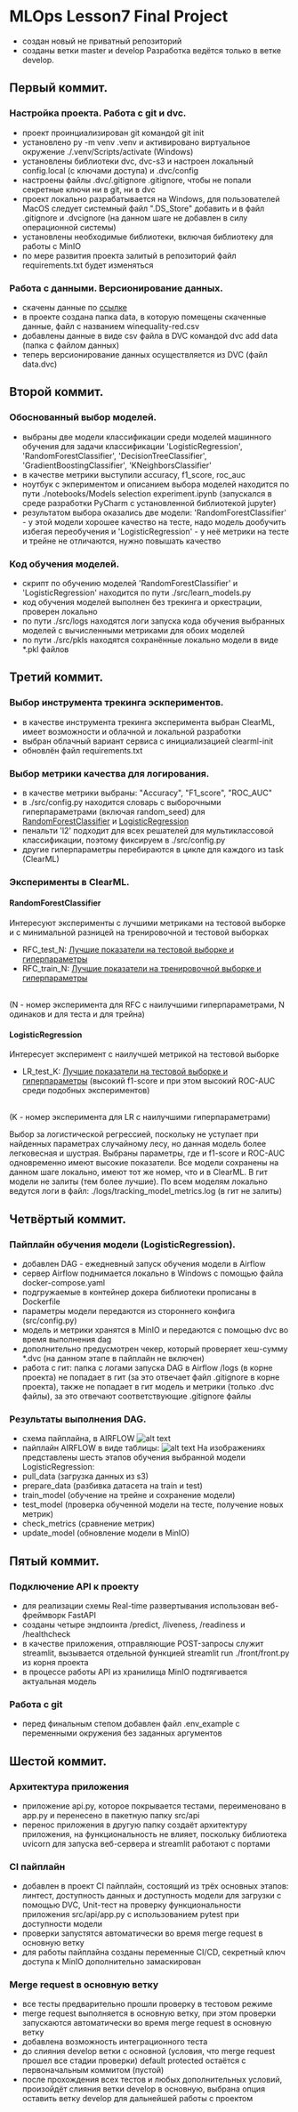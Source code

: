 # MLOps Lesson7 Final Project  
- cоздан новый не приватный репозиторий
- cозданы ветки master и develop
Разработка ведётся только в ветке develop.  
## Первый коммит.
### Настройка проекта. Работа с git и dvc.    
- проект проинциализирован git командой git init 
- установлено py -m venv .venv и активировано виртуальное окружение ./.venv/Scripts/activate (Windows)
- установлены библиотеки dvc, dvc-s3 и настроен локальный config.local (с ключами доступа) и .dvc/config
- настроены файлы .dvc/.gitignore .gitignore, чтобы не попали секретные ключи ни в git, ни в dvc
- проект локально разрабатывается на Windows, для пользователей MacOS следует системный файл ".DS_Store" добавить и в файл .gitignore и .dvcignore (на данном  шаге не добавлен в силу операционной системы)
- установлены необходимые библиотеки, включая библиотеку для работы с MinIO
- по мере развития проекта залитый в репозиторий файл requirements.txt будет изменяться
### Работа с данными. Версионирование данных.
- скачены данные по [ссылке](https://github.com/aniruddhachoudhury/Red-Wine-Quality/blob/master/winequality-red.csv)
- в проекте создана папка data, в которую помещены скаченные данные, файл с названием winequality-red.csv
- добавлены данные в виде csv файла в DVC командой dvc add data (папка с файлом данных)
- теперь версионирование данных осуществляется из DVC (файл data.dvc)
## Второй коммит.
### Обоснованный выбор моделей.
- выбраны две модели классификации среди моделей машинного обучения для задачи классификации 'LogisticRegression', 'RandomForestClassifier', 'DecisionTreeClassifier', 'GradientBoostingClassifier', 'KNeighborsClassifier'
- в качестве метрики выступили accuracy, f1_score, roc_auc
- ноутбук с экпериментом и описанием выбора моделей находится по пути ./notebooks/Models selection experiment.ipynb (запускался в среде разработки PyCharm с установленной библиотекой jupyter)
- результатом выбора оказались две модели: 'RandomForestClassifier' - у этой модели хорошее качество на тесте, надо модель дообучить избегая переобучения и 'LogisticRegression' - у неё метрики на тесте и трейне не отличаются, нужно повышать качество
### Код обучения моделей.
- скрипт по обучению моделей 'RandomForestClassifier' и 'LogisticRegression' находится по пути ./src/learn_models.py  
- код обучения моделей выполнен без трекинга и оркестрации, проверен локально
- по пути ./src/logs находятся логи запуска кода обучения выбранных моделей с вычисленными метриками для обоих моделей
- по пути ./src/pkls находятся сохранённые локально модели в виде *.pkl файлов
## Третий коммит.
### Выбор инструмента трекинга эскпериментов.
- в качестве инструмента трекинга эксперимента выбран ClearML, имеет возможности и облачной и локальной разработки
- выбран облачный вариант сервиса с инициализацией clearml-init
- обновлён файл requirements.txt
### Выбор метрики качества для логирования.
- в качестве метрики выбраны: "Accuracy", "F1_score", "ROC_AUC"
- в ./src/config.py находится словарь с выборочными гиперпараметрами (включая random_seed) для [RandomForestClassifier](https://scikit-learn.org/stable/modules/generated/sklearn.ensemble.RandomForestClassifier.html) и [LogisticRegression](https://scikit-learn.org/stable/modules/generated/sklearn.linear_model.LogisticRegression.html) 
- пенальти 'l2' подходит для всех решателей для мультиклассовой классификации, поэтому фиксируем в ./src/config.py
- другие гиперпараметры перебираются в цикле для каждого из task (ClearML)
### Эксперименты в ClearML.
#### RandomForestClassifier
Интересуют эксперименты с лучшими метриками на тестовой выборке и с минимальной разницей на тренировочной и тестовой выборках
- RFC_test_N: [Лучшие показатели на тестовой выборке и гиперпараметры](https://app.clear.ml/projects/7d2ed3b74d4d424dbf06f1aef723d447/experiments/0e923afe0ce3442b926161a221a5cf1b/output/execution)
- RFC_train_N: [Лучшие показатели на тренировочной выборке и гиперпараметры](https://app.clear.ml/projects/7d2ed3b74d4d424dbf06f1aef723d447/experiments/34b852545e0148a3aabc15cc282d97d7/output/execution)
</br>
(N - номер эксперимента для RFC с наилучшими гиперпараметрами, N одинаков и для теста и для трейна)

#### LogisticRegression
Интересует эксперимент с наилучшей метрикой на тестовой выборке
- LR_test_K: [Лучшие показатели на тестовой выборке и гиперпараметры](https://app.clear.ml/projects/7d2ed3b74d4d424dbf06f1aef723d447/experiments/b4e221fc640e4c3fafb9728dca36ab85/output/execution)  (высокий  f1-score и при этом высокий ROC-AUC среди подобных экспериментов)
</br>
(K - номер эксперимента для LR с наилучшими гиперпараметрами)

Выбор за логистической регрессией, поскольку не уступает при найденных параметрах случайному лесу, но данная модель более легковесная и шустрая. Выбраны параметры, где и f1-score и ROC-AUC одновременно имеют высокие показатели.
Все модели сохранены на данном шаге локально, имеют тот же номер, что и в ClearML. В гит модели не залиты (тем более лучшие).
По всем моделям локально ведутся логи в файл: ./logs/tracking_model_metrics.log (в гит не залиты)
## Четвёртый коммит.
### Пайплайн обучения модели (LogisticRegression).
- добавлен DAG - ежедневный запуск обучения модели в Airflow
- сервер Airflow поднимается локально в Windows с помощью файла docker-compose.yaml
- подгружаемые в контейнер докера библиотеки прописаны в Dockerfile
- параметры модели передаются из стороннего конфига (src/config.py)
- модель и метрики хранятся в MinIO и передаются с помощью dvc во время выполнения dag
- дополнительно предусмотрен чекер, который проверяет хеш-сумму *.dvc (на данном этапе в пайплайн не включен)
- работа с гит: папка с логами запуска DAG в Airflow /logs (в корне проекта) не попадает в гит (за это отвечает файл .gitignore в корне проекта), также не попадает в гит модель и метрики (только .dvc файлы), за это отвечают соответствующие .gitignore файлы
### Результаты выполнения DAG.
- cхема пайплайна, в AIRFLOW
![alt text](assets/img/Airflow_dags_success_graph.png)
- пайплайн AIRFLOW в виде таблицы:
![alt text](assets/img/Airflow_dags_success_table.png)
На изображениях представлены шесть этапов обучения выбранной модели LogisticRegression:
- pull_data (загрузка данных из s3)
- prepare_data (разбивка датасета на train и test)
- train_model (обучение на трейне и сохранение модели)
- test_model (проверка обученной модели на тесте, получение новых метрик)
- check_metrics (сравнение метрик)
- update_model (обновление  модели в MinIO)
## Пятый коммит.
### Подключение API к проекту
- для реализации схемы Real-time развертывания использован веб-фреймворк FastAPI
- созданы четыре эндпоинта /predict, /liveness, /readiness и /healthcheck
- в качестве приложения, отправляющие POST-запросы служит streamlit, вызывается отдельной функцией  streamlit run ./front/front.py из корня проекта
- в процессе работы API из хранилища MinIO подтягивается актуальная модель
### Работа с git
- перед финальным степом добавлен файл .env_example с переменными окружения без заданных аргументов
## Шестой коммит.
### Архитектура приложения
- приложение api.py, которое покрывается тестами, переименовано в app.py и перенесено в пакетную папку src/api
- перенос приложения в другую папку создаёт архитектуру приложения, на функциональность не влияет, поскольку библиотека uvicorn для запуска веб-сервера и streamlit работают с портами
### CI пайплайн
- добавлен в проект CI пайплайн, состоящий из трёх основных этапов: линтест, доступность данных и доступность модели для загрузки с помощью DVC, Unit-тест на проверку функциональности приложения src/api/app.py с использованием pytest при доступности модели
- проверки запустятся автоматически во время merge request в основную ветку
- для работы пайплайна созданы переменные CI/CD, секретный ключ доступа к MinIO дополнительно замаскирован
###  Merge request в основную ветку
- все тесты предварительно прошли проверку в тестовом режиме 
- merge request выполняется в основную ветку, при этом проверки запускаются автоматически во время merge request в основную ветку
- добавлена возможность интеграционного теста
- до слияния develop ветки с основной (условия, что merge request прошел все стадии проверки) default protected остаётся с первоначальным коммитом (пустой)
- после прохождения всех тестов и любых дополнительных условий, произойдёт слияния ветки develop в основную, выбрана опция оставить ветку develop для дальнейшей работы с проектом
